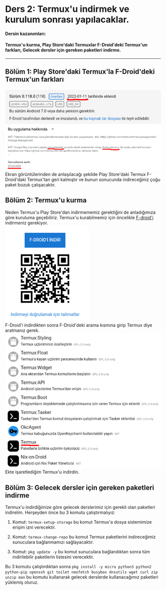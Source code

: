 Ders 2: Termux'u indirmek ve kurulum sonrası yapılacaklar.
=
#### Dersin kazanımları:  
#### Termux'u kurma, Play Store'daki Termuxlar F-Droid'deki Termux'un farkları, Gelecek dersler için gereken paketleri indirme.
---
## Bölüm 1: Play Store'daki Termux'la F-Droid'deki Termux'un farkları  
![image](https://github.com/13egliB/termux-temel-egitim/blob/main/ders-2/fdroid-termux-version.png "F-Droid")  
![image](https://github.com/13egliB/termux-temel-egitim/blob/main/ders-2/playstore-termux-version.png "Play Store")  
Ekran görüntülerinden de anlaşılacağı şekilde Play Store'daki Termux F-Droid'daki Termux'tan geri kalmıştır ve bunun sonucunda indireceğiniz çoğu paket bozuk çalışacaktır.  

## Bölüm 2: Termux'u kurma  
Neden Termux'u Play Store'dan indirmememiz gerektiğini de anladığımıza göre kuruluma geçebiliriz. Termux'u kurabilmemiz için öncelikle [F-droid'i](https://f-droid.org) indirmeniz gerekiyor.  
![image](https://github.com/13egliB/termux-temel-egitim/blob/main/ders-2/fdroid-download.png "F-Droid'i indir")  
F-Droid'i indirdikten sonra F-Droid'deki arama kısmına girip Termux diye aratmanız gerek.  
![image](https://github.com/13egliB/termux-temel-egitim/blob/main/ders-2/termux-download.png "Termux'u indir")  
Ekte işaretlediğim Termux'u indirdin.  

## Bölüm 3: Gelecek dersler için gereken paketleri indirme  
Termux'u indirdiğimize göre gelecek derslerimiz için gerekli olan paketleri indirelim. Herşeyden önce bu 3 komutu çalıştırmalıyız:  
1. Komut: ```termux-setup-storage``` bu komut Termux'a dosya sistemimize erişim izni verecektir.  
   
2. Komut: ```termux-change-repo``` bu komut Termux paketlerini indireceğimiz sunuculara bağlanmamızı sağlayacaktır.  

3. Komut: ```pkg update -y``` bu komut sunuculara bağlandıktan sonra tüm indirilebilir paketlerin listesini verecektir.  

Bu 3 komutu çalıştırdıktan sonra ```pkg install -y micro python3 python2 python-pip openssh git toilet neofetch busybox dnsutils wget curl zip unzip man``` bu komutu kullanarak gelecek derslerde kullanacağımız paketleri yüklemiş oluruz.
